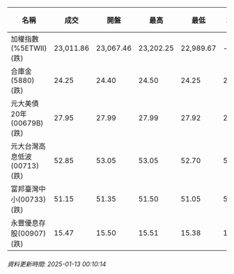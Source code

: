 | 名稱 | 成交 | 開盤 | 最高 | 最低 | 均價 | 成交金額(億) | 昨收 | 漲跌幅 | 漲跌 | 總量 | 昨量 | 振幅 |
| -------- | -------- | -------- | -------- |-------- | -------- | -------- |-------- |-------- |-------- | -------- | -------- |-------- |
|加權指數(%5ETWII) (跌)|23,011.86|23,067.46|23,202.25|22,989.67|-|3,327.65|23,081.13|0.30%|69.27|5,957,162|0|0.92%|
|合庫金(5880) (跌)|24.25|24.40|24.50|24.25|24.35|2.90|24.55|1.22%|0.30|11,924|8,435|1.02%|
|元大美債20年(00679B) (跌)|27.95|27.99|27.99|27.92|27.96|11.84|28.04|0.32%|0.09|42,336|49,729|0.25%|
|元大台灣高息低波(00713) (跌)|52.85|53.05|53.05|52.70|52.87|6.51|53.05|0.38%|0.20|12,312|9,485|0.66%|
|富邦臺灣中小(00733) (跌)|51.15|51.35|51.50|51.05|51.29|0.422|51.20|0.10%|0.05|823|1,115|0.88%|
|永豐優息存股(00907) (跌)|15.47|15.50|15.51|15.38|15.44|0.471|15.54|0.45%|0.07|3,048|2,500|0.84%|
###### 資料更新時間: 2025-01-13 00:10:14